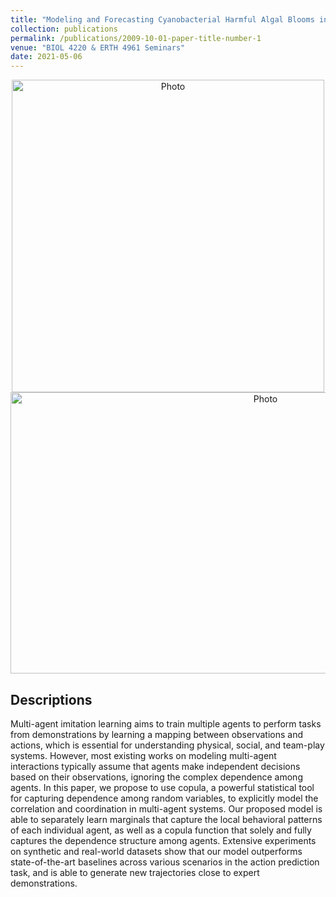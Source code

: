 ```yaml
---
title: "Modeling and Forecasting Cyanobacterial Harmful Algal Blooms in a Eutrophic Drinking-water Reservoir"
collection: publications
permalink: /publications/2009-10-01-paper-title-number-1
venue: "BIOL 4220 & ERTH 4961 Seminars"
date: 2021-05-06
---
```


<p align="center">
  <img src="https://haowen-he.github.io/images/HAB.jpg?raw=true" alt="Photo" style="width: 500px;"/> 
  <img src="https://haowen-he.github.io/images/Rplot 4.06.27 PM.png?raw=true" alt="Photo" width="800" height="450"/> 
</p>

## Descriptions
Multi-agent imitation learning aims to train multiple agents to perform tasks from demonstrations by learning a mapping between observations and actions, which is essential for understanding physical, social, and team-play systems. However, most existing works on modeling multi-agent interactions typically assume that agents make independent decisions based on their observations, ignoring the complex dependence among agents. In this paper, we propose to use copula, a powerful statistical tool for capturing dependence among random variables, to explicitly model the correlation and coordination in multi-agent systems. Our proposed model is able to separately learn marginals that capture the local behavioral patterns of each individual agent, as well as a copula function that solely and fully captures the dependence structure among agents. Extensive experiments on synthetic and real-world datasets show that our model outperforms state-of-the-art baselines across various scenarios in the action prediction task, and is able to generate new trajectories close to expert demonstrations.

